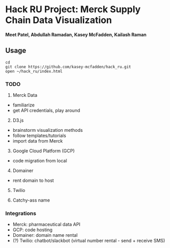 # Hack RU Project: Merck Supply Chain Data Visualization
#### Meet Patel, Abdullah Ramadan, Kasey McFadden, Kailash Raman

## Usage
```
cd
git clone https://github.com/kasey-mcfadden/hack_ru.git
open ~/hack_ru/index.html
```

### TODO
1. Merck Data
+ familiarize
+ get API credentials, play around

2. D3.js
+ brainstorm visualization methods
+ follow templates/tutorials
+ import data from Merck

3. Google Cloud Platform (GCP)
+ code migration from local

4. Domainer
+ rent domain to host

5. Twilio

6. Catchy-ass name

### Integrations
- Merck: pharmaceutical data API
- GCP: code hosting
- Domainer: domain name rental
- (?) Twilio: chatbot/slackbot (virtual number rental - send + receive SMS)
